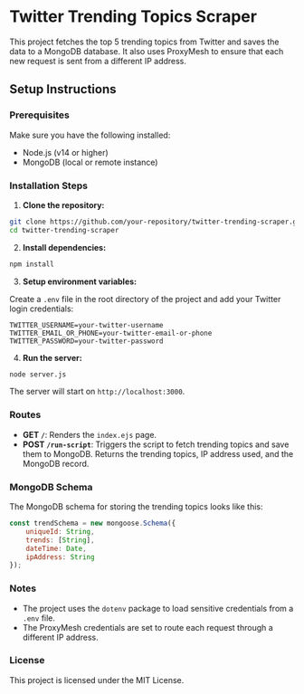 
# Twitter Trending Topics Scraper

This project fetches the top 5 trending topics from Twitter and saves the data to a MongoDB database. It also uses ProxyMesh to ensure that each new request is sent from a different IP address.

## Setup Instructions

### Prerequisites
Make sure you have the following installed:
- Node.js (v14 or higher)
- MongoDB (local or remote instance)

### Installation Steps

1. **Clone the repository:**

```bash
git clone https://github.com/your-repository/twitter-trending-scraper.git
cd twitter-trending-scraper
```

2. **Install dependencies:**

```bash
npm install
```

3. **Setup environment variables:**

Create a `.env` file in the root directory of the project and add your Twitter login credentials:

```env
TWITTER_USERNAME=your-twitter-username
TWITTER_EMAIL_OR_PHONE=your-twitter-email-or-phone
TWITTER_PASSWORD=your-twitter-password
```

4. **Run the server:**

```bash
node server.js
```

The server will start on `http://localhost:3000`.

### Routes

- **GET `/`**: Renders the `index.ejs` page.
- **POST `/run-script`**: Triggers the script to fetch trending topics and save them to MongoDB. Returns the trending topics, IP address used, and the MongoDB record.

### MongoDB Schema

The MongoDB schema for storing the trending topics looks like this:

```javascript
const trendSchema = new mongoose.Schema({
    uniqueId: String,
    trends: [String],
    dateTime: Date,
    ipAddress: String
});
```

### Notes

- The project uses the `dotenv` package to load sensitive credentials from a `.env` file.
- The ProxyMesh credentials are set to route each request through a different IP address.

### License

This project is licensed under the MIT License.


